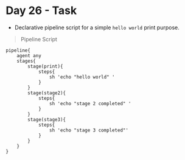 # Day 26 - Task

- Declarative pipeline script for a simple `hello world` print purpose.

>Pipeline Script 
```
pipeline{
    agent any
    stages{
        stage(print){
            steps{
                sh 'echo "hello world" '
            }
        }
        stage(stage2){
            steps{
                sh 'echo "stage 2 completed" '
            }
        }
        stage(stage3){
            steps{
                sh 'echo "stage 3 completed"'
            }
        }
    }
}

```
